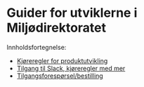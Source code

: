 # Guider for utviklerne i Miljødirektoratet

Innholdsfortegnelse: 
- [Kjøreregler for produktutvikling](https://github.com/miljodir/guider/blob/main/produktutvikling.md)
- [Tilgang til Slack, kjøreregler med mer](https://github.com/miljodir/guider/blob/main/tilgang-til-slack.md)
- [Tilgangsforespørsel/bestilling](https://github.com/miljodir/guider/blob/main/tilgangsbestilling.md)
